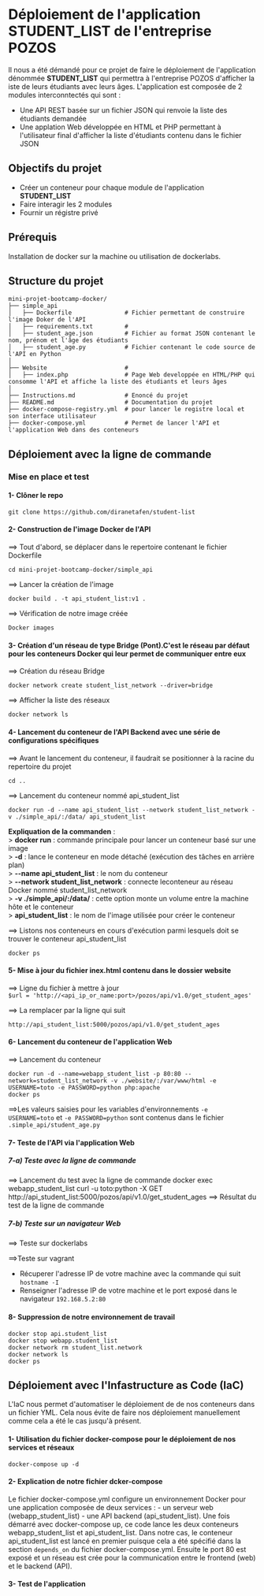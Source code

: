 # Déploiement de l'application **STUDENT_LIST** de l'entreprise POZOS
Il nous a été démandé pour ce projet de faire le déploiement de l'application dénommée **STUDENT_LIST** qui permettra à l'entreprise POZOS d'afficher la iste de leurs étudiants avec leurs âges.
L'application est composée de 2 modules interconntectés qui sont :
- Une API REST basée sur un fichier JSON qui renvoie la liste des étudiants demandée
- Une applation Web développée en HTML et PHP permettant à l'utilisateur final d'afficher la liste d'étudiants contenu dans le fichier JSON

## Objectifs du projet

- Créer un conteneur pour chaque module de l'application **STUDENT_LIST**
- Faire interagir les 2 modules
- Fournir un régistre privé

## Prérequis

Installation de docker sur la machine ou utilisation de dockerlabs.

## Structure du projet

```
mini-projet-bootcamp-docker/
├── simple_api                   
│   ├── Dockerfile               # Fichier permettant de construire l'image Doker de l'API
│   ├── requirements.txt         # 
│   ├── student_age.json         # Fichier au format JSON contenant le nom, prénom et l'âge des étudiants
│   ├── student_age.py           # Fichier contenant le code source de l'API en Python
│
├── Website                      # 
│   ├── index.php                # Page Web developpée en HTML/PHP qui consomme l'API et affiche la liste des étudiants et leurs âges
│
├── Instructions.md              # Enoncé du projet
├── README.md                    # Documentation du projet
├── docker-compose-registry.yml  # pour lancer le registre local et son interface utilisateur
├── docker-compose.yml           # Permet de lancer l'API et l'application Web dans des conteneurs
````


## Déploiement avec la ligne de commande

### Mise en place et test

#### 1- Clôner le repo
````
git clone https://github.com/diranetafen/student-list
````

#### 2- Construction de l'image Docker de l'API
==> Tout d'abord, se déplacer dans le repertoire contenant le fichier Dockerfile
````
cd mini-projet-bootcamp-docker/simple_api
````
==> Lancer la création de l'image
````
docker build . -t api_student_list:v1 .
````
==> Vérification de notre image créée
````
Docker images
````
<illustration en image>

#### 3- Création d'un réseau de type Bridge (Pont).C'est le réseau par défaut pour les conteneurs Docker qui leur permet de communiquer entre eux
==> Création du réseau Bridge
````
docker network create student_list_network --driver=bridge
````
==> Afficher la liste des réseaux
````
docker network ls
````
<illustration en image>


#### 4- Lancement du conteneur de l'API Backend avec une série de configurations spécifiques
==> Avant le lancement du conteneur, il faudrait se positionner à la racine du repertoire du projet
````
cd ..
````
==> Lancement du conteneur nommé api_student_list
````
docker run -d --name api_student_list --network student_list_network -v ./simple_api/:/data/ api_student_list
````
   **Expliquation de la commanden** :<br>
    > **docker run** : commande principale pour lancer un conteneur basé sur une image<br>
    > **-d** : lance le conteneur en mode détaché (exécution des tâches en arrière plan)<br>
    > **--name api_student_list** : le nom du conteneur<br>
    > **--network student_list_network** : connecte leconteneur au réseau Docker nommé student_list_network<br>
    > **-v ./simple_api/:/data/** : cette option monte un volume entre la machine hôte et le conteneur<br>
    > **api_student_list** : le nom de l'image utilisée pour créer le conteneur<br>
    
==> Listons nos conteneurs en cours d'exécution parmi lesquels doit se trouver le conteneur api_student_list
````
docker ps
````

#### 5- Mise à jour du fichier inex.html contenu dans le dossier website
==> Ligne du fichier à mettre à jour <br>
`$url = 'http://<api_ip_or_name:port>/pozos/api/v1.0/get_student_ages'`

==> La remplacer par la ligne qui suit <br>
````
http://api_student_list:5000/pozos/api/v1.0/get_student_ages
````

#### 6- Lancement du conteneur de l'application Web
==> Lancement du conteneur
````
docker run -d --name=webapp_student_list -p 80:80 --network=student_list_network -v ./website/:/var/www/html -e USERNAME=toto -e PASSWORD=python php:apache
docker ps
````

==>Les valeurs saisies pour les variables d'environnements `-e USERNAME=toto` et `-e PASSWORD=python` sont contenus dans le fichier `.simple_api/student_age.py`

#### 7- Teste de l'API via l'application Web

##### 7-a) Teste avec la ligne de commande
==> Lancement du test avec la ligne de commande
docker exec webapp_student_list curl -u toto:python -X GET http://api_student_list:5000/pozos/api/v1.0/get_student_ages
==> Résultat du test de la ligne de commande

##### 7-b) Teste sur un navigateur Web
==> Teste sur dockerlabs

==>Teste sur vagrant
   - Récuperer l'adresse IP de votre machine avec la commande qui suit
     ``hostname -I``
   - Renseigner l'adresse IP de votre machine et le port exposé dans le navigateur
     ``192.168.5.2:80``

#### 8- Suppression de notre environnement de travail
````
docker stop api.student_list
docker stop webapp.student_list
docker network rm student_list.network
docker network ls
docker ps
````

## Déploiement avec l'Infastructure as Code (IaC)
L'IaC nous permet d'automatiser le déploiement de de nos conteneurs dans un fichier YML. Cela nous évite de faire nos déploiement manuellement comme cela a été le cas jusqu'à présent.

#### 1- Utilisation du fichier docker-compose pour le déploiement de nos services et réseaux
````
docker-compose up -d
````

#### 2- Explication de notre fichier dcker-compose
Le fichier docker-compose.yml configure un environnement Docker pour une application composée de deux services : 
    - un serveur web (webapp_student_list)
    - une API backend (api_student_list).
Une fois démarré avec docker-compose up, ce code lance les deux conteneurs webapp_student_list et api_student_list. Dans notre cas, le conteneur api_student_list est lancé en premier puisque cela a été spécifié dans la section `depends_on` du fichier docker-compose.yml.
Ensuite le port 80 est exposé et un réseau  est crée pour la communication entre le frontend (web) et le backend (API).

#### 3- Test de l'application
